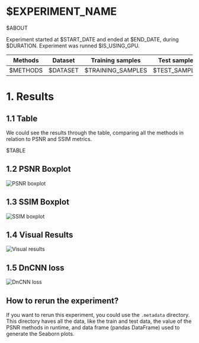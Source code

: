 # $EXPERIMENT_NAME

$ABOUT

Experiment started at $START_DATE and ended at $END_DATE, during $DURATION.
Experiment was runned $IS_USING_GPU.

| Methods | Dataset | Training samples | Test samples | Dimension |
|---|---|---|---|---|
| $METHODS | $DATASET | $TRAINING_SAMPLES | $TEST_SAMPLES | $DIMENSION |

# 1. Results

## 1.1 Table

We could see the results through the table, comparing all the methods in relation to PSNR and SSIM metrics.

$TABLE

## 1.2 PSNR Boxplot

![PSNR boxplot](psnr_boxplot.png)

## 1.3 SSIM Boxplot

![SSIM boxplot](ssim_boxplot.png)


## 1.4 Visual Results

![Visual results](results.png)

## 1.5 DnCNN loss

![DnCNN loss](dncnn_loss.png)

## How to rerun the experiment?

If you want to rerun this experiment, you could use the `.metadata` directory.
This directory haves all the data, like the train and test data, the value of the PSNR methods in runtime, and data frame (pandas DataFrame) used to generate the Seaborn plots.